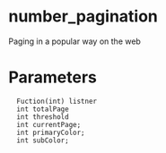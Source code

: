 # number_pagination
Paging in a popular way on the web

# Parameters
```
  Fuction(int) listner
  int totalPage
  int threshold
  int currentPage;
  int primaryColor;
  int subColor;
```
